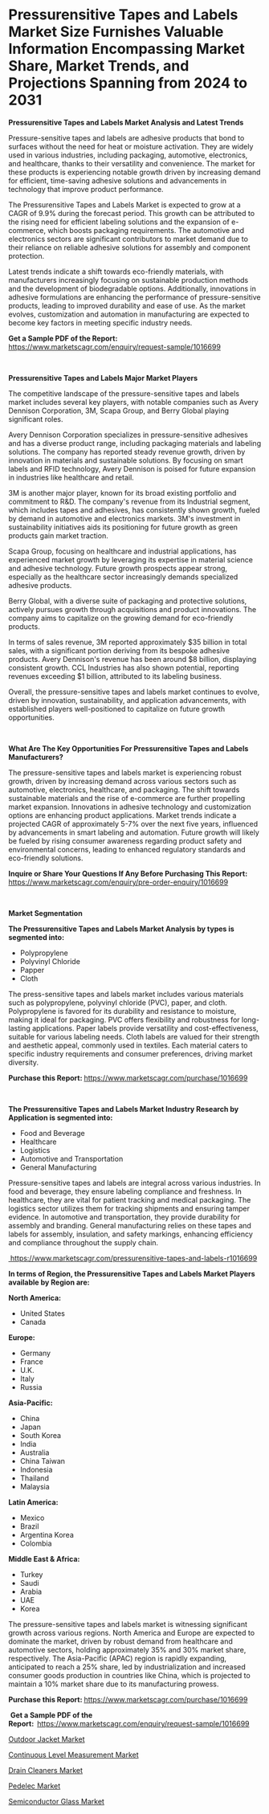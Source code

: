 <p><h1>Pressurensitive Tapes and Labels Market Size Furnishes Valuable Information Encompassing Market Share, Market Trends, and Projections Spanning from 2024 to 2031</h1></p><p><strong>Pressurensitive Tapes and Labels Market Analysis and Latest Trends</strong></p>
<p><p>Pressure-sensitive tapes and labels are adhesive products that bond to surfaces without the need for heat or moisture activation. They are widely used in various industries, including packaging, automotive, electronics, and healthcare, thanks to their versatility and convenience. The market for these products is experiencing notable growth driven by increasing demand for efficient, time-saving adhesive solutions and advancements in technology that improve product performance.</p><p>The Pressurensitive Tapes and Labels Market is expected to grow at a CAGR of 9.9% during the forecast period. This growth can be attributed to the rising need for efficient labeling solutions and the expansion of e-commerce, which boosts packaging requirements. The automotive and electronics sectors are significant contributors to market demand due to their reliance on reliable adhesive solutions for assembly and component protection.</p><p>Latest trends indicate a shift towards eco-friendly materials, with manufacturers increasingly focusing on sustainable production methods and the development of biodegradable options. Additionally, innovations in adhesive formulations are enhancing the performance of pressure-sensitive products, leading to improved durability and ease of use. As the market evolves, customization and automation in manufacturing are expected to become key factors in meeting specific industry needs.</p></p>
<p><strong>Get a Sample PDF of the Report:&nbsp;</strong> <a href="https://www.marketscagr.com/enquiry/request-sample/1016699">https://www.marketscagr.com/enquiry/request-sample/1016699</a></p>
<p>&nbsp;</p>
<p><strong>Pressurensitive Tapes and Labels Major Market Players</strong></p>
<p><p>The competitive landscape of the pressure-sensitive tapes and labels market includes several key players, with notable companies such as Avery Dennison Corporation, 3M, Scapa Group, and Berry Global playing significant roles.</p><p>Avery Dennison Corporation specializes in pressure-sensitive adhesives and has a diverse product range, including packaging materials and labeling solutions. The company has reported steady revenue growth, driven by innovation in materials and sustainable solutions. By focusing on smart labels and RFID technology, Avery Dennison is poised for future expansion in industries like healthcare and retail.</p><p>3M is another major player, known for its broad existing portfolio and commitment to R&D. The company's revenue from its Industrial segment, which includes tapes and adhesives, has consistently shown growth, fueled by demand in automotive and electronics markets. 3M's investment in sustainability initiatives aids its positioning for future growth as green products gain market traction.</p><p>Scapa Group, focusing on healthcare and industrial applications, has experienced market growth by leveraging its expertise in material science and adhesive technology. Future growth prospects appear strong, especially as the healthcare sector increasingly demands specialized adhesive products.</p><p>Berry Global, with a diverse suite of packaging and protective solutions, actively pursues growth through acquisitions and product innovations. The company aims to capitalize on the growing demand for eco-friendly products.</p><p>In terms of sales revenue, 3M reported approximately $35 billion in total sales, with a significant portion deriving from its bespoke adhesive products. Avery Dennison's revenue has been around $8 billion, displaying consistent growth. CCL Industries has also shown potential, reporting revenues exceeding $1 billion, attributed to its labeling business.</p><p>Overall, the pressure-sensitive tapes and labels market continues to evolve, driven by innovation, sustainability, and application advancements, with established players well-positioned to capitalize on future growth opportunities.</p></p>
<p>&nbsp;</p>
<p><strong>What Are The Key Opportunities For Pressurensitive Tapes and Labels Manufacturers?</strong></p>
<p><p>The pressure-sensitive tapes and labels market is experiencing robust growth, driven by increasing demand across various sectors such as automotive, electronics, healthcare, and packaging. The shift towards sustainable materials and the rise of e-commerce are further propelling market expansion. Innovations in adhesive technology and customization options are enhancing product applications. Market trends indicate a projected CAGR of approximately 5-7% over the next five years, influenced by advancements in smart labeling and automation. Future growth will likely be fueled by rising consumer awareness regarding product safety and environmental concerns, leading to enhanced regulatory standards and eco-friendly solutions.</p></p>
<p><strong>Inquire or Share Your Questions If Any Before Purchasing This Report:</strong> <a href="https://www.marketscagr.com/enquiry/pre-order-enquiry/1016699">https://www.marketscagr.com/enquiry/pre-order-enquiry/1016699</a></p>
<p>&nbsp;</p>
<p><strong>Market Segmentation</strong></p>
<p><strong>The Pressurensitive Tapes and Labels Market Analysis by types is segmented into:</strong></p>
<p><ul><li>Polypropylene</li><li>Polyvinyl Chloride</li><li>Papper</li><li>Cloth</li></ul></p>
<p><p>The press-sensitive tapes and labels market includes various materials such as polypropylene, polyvinyl chloride (PVC), paper, and cloth. Polypropylene is favored for its durability and resistance to moisture, making it ideal for packaging. PVC offers flexibility and robustness for long-lasting applications. Paper labels provide versatility and cost-effectiveness, suitable for various labeling needs. Cloth labels are valued for their strength and aesthetic appeal, commonly used in textiles. Each material caters to specific industry requirements and consumer preferences, driving market diversity.</p></p>
<p><strong>Purchase this Report:&nbsp;</strong><a href="https://www.marketscagr.com/purchase/1016699">https://www.marketscagr.com/purchase/1016699</a></p>
<p>&nbsp;</p>
<p><strong>The Pressurensitive Tapes and Labels Market Industry Research by Application is segmented into:</strong></p>
<p><ul><li>Food and Beverage</li><li>Healthcare</li><li>Logistics</li><li>Automotive and Transportation</li><li>General Manufacturing</li></ul></p>
<p><p>Pressure-sensitive tapes and labels are integral across various industries. In food and beverage, they ensure labeling compliance and freshness. In healthcare, they are vital for patient tracking and medical packaging. The logistics sector utilizes them for tracking shipments and ensuring tamper evidence. In automotive and transportation, they provide durability for assembly and branding. General manufacturing relies on these tapes and labels for assembly, insulation, and safety markings, enhancing efficiency and compliance throughout the supply chain.</p></p>
<p><a href="https://www.marketscagr.com/pressurensitive-tapes-and-labels-r1016699">&nbsp;https://www.marketscagr.com/pressurensitive-tapes-and-labels-r1016699</a></p>
<p><strong>In terms of Region, the Pressurensitive Tapes and Labels Market Players available by Region are:</strong></p>
<p>
    <p> <strong> North America: </strong>
        <ul>
            <li>United States</li>
            <li>Canada</li>
        </ul>
        </p> 
    <p> <strong> Europe: </strong>
        <ul>
            <li>Germany</li>
            <li>France</li>
            <li>U.K.</li>
            <li>Italy</li>
            <li>Russia</li>
        </ul>
        </p> 
    <p> <strong> Asia-Pacific: </strong>
        <ul>
            <li>China</li>
            <li>Japan</li>
            <li>South Korea</li>
            <li>India</li>
            <li>Australia</li>
            <li>China Taiwan</li>
            <li>Indonesia</li>
            <li>Thailand</li>
            <li>Malaysia</li>
        </ul>
        </p> 
    <p> <strong> Latin America: </strong>
        <ul>
            <li>Mexico</li>
            <li>Brazil</li>
            <li>Argentina Korea</li>
            <li>Colombia</li>
        </ul>
        </p> 
    <p> <strong> Middle East & Africa: </strong>
        <ul>
            <li>Turkey</li>
            <li>Saudi</li>
            <li>Arabia</li>
            <li>UAE</li>
            <li>Korea</li>
        </ul>
    </p>
    </p>
<p><p>The pressure-sensitive tapes and labels market is witnessing significant growth across various regions. North America and Europe are expected to dominate the market, driven by robust demand from healthcare and automotive sectors, holding approximately 35% and 30% market share, respectively. The Asia-Pacific (APAC) region is rapidly expanding, anticipated to reach a 25% share, led by industrialization and increased consumer goods production in countries like China, which is projected to maintain a 10% market share due to its manufacturing prowess.</p></p>
<p><strong>Purchase this Report: </strong><a href="https://www.marketscagr.com/purchase/1016699">https://www.marketscagr.com/purchase/1016699</a></p>
<p>&nbsp;<strong>Get a Sample PDF of the Report:&nbsp;&nbsp;</strong><a href="https://www.marketscagr.com/enquiry/request-sample/1016699">https://www.marketscagr.com/enquiry/request-sample/1016699</a></p>
<p><strong></strong></p>
<p><p><a href="https://www.linkedin.com/pulse/outdoor-jacket-market-emerging-trends-future-prospects-period-f9vpe?trackingId=wAuIHLIITiW4KcQUG6bgYw%3D%3D">Outdoor Jacket Market</a></p><p><a href="https://medium.com/@ruth.macdonald08580/the-global-continuous-level-measurement-market-is-at-the-forefront-of-innovation-driving-rapid-63fed31fed02">Continuous Level Measurement Market</a></p><p><a href="https://issuu.com/reportprime-2/docs/drain-cleaners-market-size-2030.ppt_a5daed344846e3">Drain Cleaners Market</a></p><p><a href="https://www.linkedin.com/pulse/pedelec-industry-sector-new-technologies-market-impact-forecasted-wc92e?trackingId=EYW25kkoR1KV5OyS5JywTw%3D%3D">Pedelec Market</a></p><p><a href="https://issuu.com/reportprime-2/docs/semiconductor-glass-market-size-203_861044258b9fe4">Semiconductor Glass Market</a></p></p>